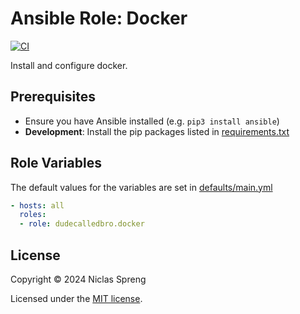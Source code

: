 # Ansible Role: Docker

[![CI](https://github.com/DudeCalledBro/ansible-role-docker/actions/workflows/molecule.yml/badge.svg)](https://github.com/DudeCalledBro/ansible-role-docker/actions/workflows/molecule.yml)

Install and configure docker.

## Prerequisites

- Ensure you have Ansible installed (e.g. `pip3 install ansible`)
- **Development**: Install the pip packages listed in [requirements.txt](requirements.txt)

## Role Variables

The default values for the variables are set in [defaults/main.yml](defaults/main.yml)

```yaml
- hosts: all
  roles:
  - role: dudecalledbro.docker
```

## License

Copyright © 2024 Niclas Spreng

Licensed under the [MIT license](LICENSE).
